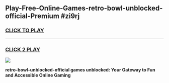 
## Play-Free-Online-Games-retro-bowl-unblocked-official-Premium #zi9rj
<h3>
<a href="https://premium.freeplayer.one?title=retro-bowl-unblocked-official&ref=8M">CLICK TO PLAY</a></h3>
<hr>

<h3>
<a href="https://premium.freeplayer.one?title=retro-bowl-unblocked-official&ref=8M">CLICK 2 PLAY</a>
  
</h3>

<a href="https://premium.freeplayer.one?title=retro-bowl-unblocked-official&ref=8M"><img src="https://clearcache.store/games.png"></a>


**retro-bowl-unblocked-official games unblocked: Your Gateway to Fun and Accessible Online Gaming**
